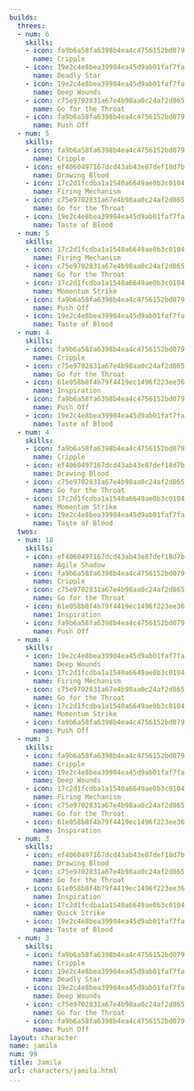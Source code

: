 ```yaml
---
builds:
  threes:
  - num: 6
    skills:
    - icon: fa9b6a58fa6398b4ea4c4756152bd079
      name: Cripple
    - icon: 19e2c4e8bea39984ea45d9ab01faf7fa
      name: Deadly Star
    - icon: 19e2c4e8bea39984ea45d9ab01faf7fa
      name: Deep Wounds
    - icon: c75e9702831a67e4b98aa0c24af2d865
      name: Go for the Throat
    - icon: fa9b6a58fa6398b4ea4c4756152bd079
      name: Push Off
  - num: 5
    skills:
    - icon: fa9b6a58fa6398b4ea4c4756152bd079
      name: Cripple
    - icon: ef4060497167dcd43ab43e87def18d7b
      name: Drawing Blood
    - icon: 17c2d1fcdba1a1540a6649ae0b3c0104
      name: Firing Mechanism
    - icon: c75e9702831a67e4b98aa0c24af2d865
      name: Go for the Throat
    - icon: 19e2c4e8bea39984ea45d9ab01faf7fa
      name: Taste of Blood
  - num: 5
    skills:
    - icon: 17c2d1fcdba1a1540a6649ae0b3c0104
      name: Firing Mechanism
    - icon: c75e9702831a67e4b98aa0c24af2d865
      name: Go for the Throat
    - icon: 17c2d1fcdba1a1540a6649ae0b3c0104
      name: Momentum Strike
    - icon: fa9b6a58fa6398b4ea4c4756152bd079
      name: Push Off
    - icon: 19e2c4e8bea39984ea45d9ab01faf7fa
      name: Taste of Blood
  - num: 4
    skills:
    - icon: fa9b6a58fa6398b4ea4c4756152bd079
      name: Cripple
    - icon: c75e9702831a67e4b98aa0c24af2d865
      name: Go for the Throat
    - icon: 61e058b8f4b79f4419ec1496f223ee36
      name: Inspiration
    - icon: fa9b6a58fa6398b4ea4c4756152bd079
      name: Push Off
    - icon: 19e2c4e8bea39984ea45d9ab01faf7fa
      name: Taste of Blood
  - num: 4
    skills:
    - icon: fa9b6a58fa6398b4ea4c4756152bd079
      name: Cripple
    - icon: ef4060497167dcd43ab43e87def18d7b
      name: Drawing Blood
    - icon: c75e9702831a67e4b98aa0c24af2d865
      name: Go for the Throat
    - icon: 17c2d1fcdba1a1540a6649ae0b3c0104
      name: Momentum Strike
    - icon: 19e2c4e8bea39984ea45d9ab01faf7fa
      name: Taste of Blood
  twos:
  - num: 18
    skills:
    - icon: ef4060497167dcd43ab43e87def18d7b
      name: Agile Shadow
    - icon: fa9b6a58fa6398b4ea4c4756152bd079
      name: Cripple
    - icon: c75e9702831a67e4b98aa0c24af2d865
      name: Go for the Throat
    - icon: 61e058b8f4b79f4419ec1496f223ee36
      name: Inspiration
    - icon: fa9b6a58fa6398b4ea4c4756152bd079
      name: Push Off
  - num: 4
    skills:
    - icon: 19e2c4e8bea39984ea45d9ab01faf7fa
      name: Deep Wounds
    - icon: 17c2d1fcdba1a1540a6649ae0b3c0104
      name: Firing Mechanism
    - icon: c75e9702831a67e4b98aa0c24af2d865
      name: Go for the Throat
    - icon: 17c2d1fcdba1a1540a6649ae0b3c0104
      name: Momentum Strike
    - icon: fa9b6a58fa6398b4ea4c4756152bd079
      name: Push Off
  - num: 3
    skills:
    - icon: fa9b6a58fa6398b4ea4c4756152bd079
      name: Cripple
    - icon: 19e2c4e8bea39984ea45d9ab01faf7fa
      name: Deep Wounds
    - icon: 17c2d1fcdba1a1540a6649ae0b3c0104
      name: Firing Mechanism
    - icon: c75e9702831a67e4b98aa0c24af2d865
      name: Go for the Throat
    - icon: 61e058b8f4b79f4419ec1496f223ee36
      name: Inspiration
  - num: 3
    skills:
    - icon: ef4060497167dcd43ab43e87def18d7b
      name: Drawing Blood
    - icon: c75e9702831a67e4b98aa0c24af2d865
      name: Go for the Throat
    - icon: 61e058b8f4b79f4419ec1496f223ee36
      name: Inspiration
    - icon: 17c2d1fcdba1a1540a6649ae0b3c0104
      name: Quick Strike
    - icon: 19e2c4e8bea39984ea45d9ab01faf7fa
      name: Taste of Blood
  - num: 3
    skills:
    - icon: fa9b6a58fa6398b4ea4c4756152bd079
      name: Cripple
    - icon: 19e2c4e8bea39984ea45d9ab01faf7fa
      name: Deadly Star
    - icon: 19e2c4e8bea39984ea45d9ab01faf7fa
      name: Deep Wounds
    - icon: c75e9702831a67e4b98aa0c24af2d865
      name: Go for the Throat
    - icon: fa9b6a58fa6398b4ea4c4756152bd079
      name: Push Off
layout: character
name: jamila
num: 99
title: Jamila
url: characters/jamila.html
...
```

